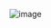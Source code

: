 ![image](https://github.com/Rahul-chaurasiya/Leetcode-Practice-Problem/assets/77222540/c9e5b6bb-d816-4adf-a257-5f8d8a92a650)
